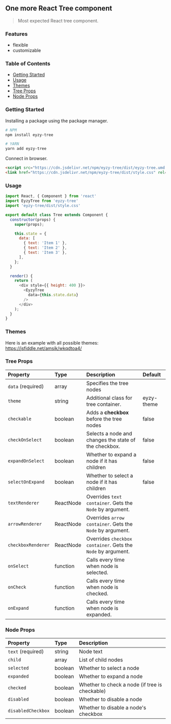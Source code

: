 ## One more React Tree component

> Most expected React tree component.

### Features
- flexible
- customizable

### Table of Contents
- [Getting Started](#getting-started)
- [Usage](#usage)
- [Themes](#themes)
- [Tree Props](#tree-props)
- [Node Props](#node-props)

### Getting Started

Installing a package using the package manager.

```sh
# NPM
npm install eyzy-tree

# YARN
yarn add eyzy-tree
```

Connect in browser.

```html
<script src="https://cdn.jsdelivr.net/npm/eyzy-tree/dist/eyzy-tree.umd.js"></script>
<link href="https://cdn.jsdelivr.net/npm/eyzy-tree/dist/style.css" rel="stylesheet" />
```

### Usage

```javascript
import React, { Component } from 'react'
import EyzyTree from 'eyzy-tree'
import 'eyzy-tree/dist/style.css'

export default class Tree extends Component {
  constructor(props) {
    super(props);

    this.state = {
      data: [
        { text: 'Item 1' },
        { text: 'Item 2' },
        { text: 'Item 3' },
      ],
    };
  }

  render() {
    return (
      <div style={{ height: 400 }}>
        <EyzyTree
          data={this.state.data}
        />
      </div>
    );
  }
}

```

### Themes
Here is an example with all possible themes: https://jsfiddle.net/amsik/wkqdtoa4/

### Tree Props

| Property | Type | Description | Default |
|:---------|:--------|:-----------------|:-----|
| `data` (required) | array | Specifies the tree nodes ||
| `theme` | string | Additional class for tree container. | eyzy-theme |
| `checkable` | boolean | Adds a **checkbox** before the tree nodes | false |
| `checkOnSelect` | boolean | Selects a node and changes the state of the checkbox. | false |
| `expandOnSelect` | boolean | Whether to expand a node if it has children | false |
| `selectOnExpand` | boolean | Whether to select a node if it has children | false | 
| `textRenderer` | ReactNode | Overrides `text container`. Gets the `Node` by argument. || 
| `arrowRenderer` | ReactNode | Overrides `arrow container`. Gets the `Node` by argument. || 
| `checkboxRenderer` | ReactNode | Overrides `checkbox container`. Gets the `Node` by argument. || 
| `onSelect` | function | Calls every time when node is selected. | 
| `onCheck` | function | Calls every time when node is checked. | 
| `onExpand` | function | Calls every time when node is expanded. | 

### Node Props

| Property | Type |    Description     |
|:---------|:--------|:-----------------------------------------|
| `text` (required) | string | Node text |
| `child` | array | List of child nodes |
| `selected` | boolean | Whether to select a node |
| `expanded` | boolean | Whether to expand a node |
| `checked` | boolean | Whether to check a node (if tree is checkable) |
| `disabled` | boolean | Whether to disable a node |
| `disabledCheckbox` | boolean | Whether to disable a node's checkbox |
